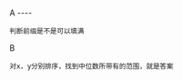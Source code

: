 #####
A
----<!-- markdownlint-capture -->
````
判断前缀是不是可以填满
````

B
```
对x，y分别排序，找到中位数所带有的范围，就是答案
```
